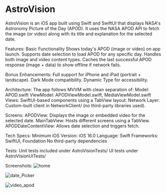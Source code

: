 # AstroVision

AstroVision is an iOS app built using Swift and SwiftUI that displays NASA's Astronomy Picture of the Day (APOD). It uses the NASA APOD API to fetch the image (or video) along with its title and explanation for the selected date.

Features:
Basic Functionality
Shows today's APOD (image or video) on app launch.
Supports date selection to load APOD for any specific day.
Handles both image and video content types.
Caches the last successful APOD response (image + data) to show offline if network fails.

Bonus Enhancements:
Full support for iPhone and iPad (portrait + landscape).
Dark Mode compatibility.
Dynamic Type for accessibility.

Architecture:
The app follows MVVM with clean separation of:
Model: APOD.swift
ViewModel: APODViewModel.swift, MediaViewModel.swift
Views: SwiftUI-based components using a TabView layout.
Network Layer: Custom-built client in NetworkClient/ (no third-party libraries used).

Screens:
APODView: Displays the image or embedded video for the selected date.
MainTabView: Hosts different screens using a TabView.
APODDateContentView: Allows date selection and triggers fetch.

Tech Specs:
Minimum iOS Version: iOS 16.0
Language: Swift
Frameworks: SwiftUI, Foundation
No third-party dependencies

Tests:
Unit tests included under AstroVisionTests/
UI tests under AstroVisionUITests/

Screenshots:
![home](https://github.com/user-attachments/assets/426a32a5-1674-4c95-8621-9f47bd1ce956)

![date_Picker](https://github.com/user-attachments/assets/ce45eac1-8973-47c5-af2c-daee472ea915)

![video_apod](https://github.com/user-attachments/assets/0b59331d-4ae1-4400-a114-91186095e3ed)
